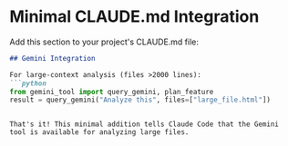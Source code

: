 # Minimal CLAUDE.md Integration

Add this section to your project's CLAUDE.md file:

```markdown
## Gemini Integration

For large-context analysis (files >2000 lines):
```python
from gemini_tool import query_gemini, plan_feature
result = query_gemini("Analyze this", files=["large_file.html"])
```
```

That's it! This minimal addition tells Claude Code that the Gemini tool is available for analyzing large files.